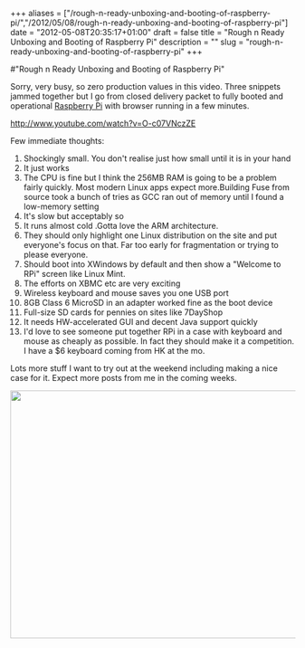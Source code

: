 +++
aliases = ["/rough-n-ready-unboxing-and-booting-of-raspberry-pi/","/2012/05/08/rough-n-ready-unboxing-and-booting-of-raspberry-pi"]
date = "2012-05-08T20:35:17+01:00"
draft = false
title = "Rough n Ready Unboxing and Booting of Raspberry Pi"
description = ""
slug = "rough-n-ready-unboxing-and-booting-of-raspberry-pi"
+++

#"Rough n Ready Unboxing and Booting of Raspberry Pi"

Sorry, very busy, so zero production values in this video. Three snippets jammed together but I go from closed delivery packet to fully booted and operational <a href="http://raspberrypi.org">Raspberry Pi</a> with browser running in a few minutes.

http://www.youtube.com/watch?v=O-c07VNczZE

Few immediate thoughts:
<ol>
	<li>Shockingly small. You don't realise just how small until it is in your hand</li>
	<li>It just works</li>
	<li>The CPU is fine but I think the 256MB RAM is going to be a problem fairly quickly. Most modern Linux apps expect more.Building Fuse from source took a bunch of tries as GCC ran out of memory until I found a low-memory setting</li>
	<li>It's slow but acceptably so</li>
	<li>It runs almost cold .Gotta love the ARM architecture.</li>
	<li>They should only highlight one Linux distribution on the site and put everyone's focus on that. Far too early for fragmentation or trying to please everyone.</li>
	<li>Should boot into XWindows by default and then show a "Welcome to RPi" screen like Linux Mint.</li>
	<li>The efforts on XBMC etc are very exciting</li>
	<li>Wireless keyboard and mouse saves you one USB port</li>
	<li>8GB Class 6 MicroSD in an adapter worked fine as the boot device</li>
	<li>Full-size SD cards for pennies on sites like 7DayShop</li>
	<li>It needs HW-accelerated GUI and decent Java support quickly</li>
	<li>I'd love to see someone put together RPi in a case with keyboard and mouse as cheaply as possible. In fact they should make it a competition. I have a $6 keyboard coming from HK at the mo.</li>
</ol>
Lots more stuff I want to try out at the weekend including making a nice case for it. Expect more posts from me in the coming weeks.

<a href="https://s3-eu-west-1.amazonaws.com/conoroneill.net/wp-content/uploads/2012/05/DSCF1471.jpg"><img class="alignnone size-large wp-image-716" title="DSCF1471" src="https://s3-eu-west-1.amazonaws.com/conoroneill.net/wp-content/uploads/2012/05/DSCF1471-1024x768.jpg" alt="" width="584" height="438" /></a>
